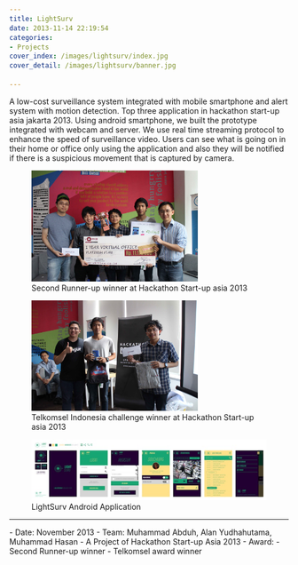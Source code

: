 ```yaml
---
title: LightSurv
date: 2013-11-14 22:19:54
categories: 
- Projects
cover_index: /images/lightsurv/index.jpg
cover_detail: /images/lightsurv/banner.jpg

---
```


A low-cost surveillance system integrated with mobile smartphone and alert system with motion detection. Top three application in hackathon start-up asia jakarta 2013. Using android smartphone, we built the prototype integrated with webcam and server. We use real time streaming protocol to enhance the speed of surveillance video. <!-- more -->Users can see what is going on in their home or office only using the application and also they will be notified if there is a suspicious movement that is captured by camera.

<figure>
<img src="/images/lightsurv/ls1.jpg" width="300">
<figcaption>
Second Runner-up winner at Hackathon Start-up asia 2013
</figcaption>
</figure>

<figure>
<img src="/images/lightsurv/ls2.jpg" width="300">
<figcaption>
Telkomsel Indonesia challenge winner at Hackathon Start-up asia 2013
</figcaption>
</figure>

<figure>
<img src="/images/lightsurv/ls3.jpg">
<figcaption>
LightSurv Android Application
</figcaption>
</figure>

<hr>
- Date: November 2013
- Team: Muhammad Abduh, Alan Yudhahutama, Muhammad Hasan
- A Project of Hackathon Start-up Asia 2013
- Award:
  - Second Runner-up winner
  - Telkomsel award winner
